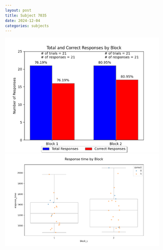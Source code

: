 ```yaml
---
layout: post
title: Subject 7035
date: 2024-12-04
categories: subjects
---
```


![](data/7035/run-2/7035_ATS_responses.png)
![](data/7035/run-2/7035_ATS_rt.png)
